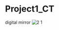 # Project1_CT
digital mirror
![2 1](https://github.com/jessica-z6/Project1_CT/assets/145166338/5b989aa8-0e62-46ca-a802-062a69ccaf68)
